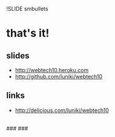!SLIDE smbullets

# that's it!

## slides ##
* http://webtech10.heroku.com
* http://github.com/luniki/webtech10

## links ##
* http://delicious.com/luniki/webtech10

<br>
### <mlunzena@uos.de> ###

